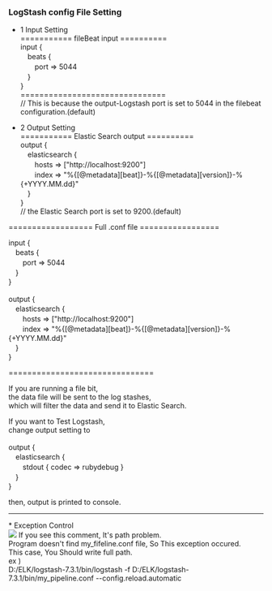 <h3>LogStash config File Setting</h3>

- 1 Input Setting<br/>
=========== fileBeat input ========== <br/>
input {<br/>
　beats {<br/>
 　　port => 5044<br/>
　}<br/>
}<br/>
=============================== <br/>
// This is because the output-Logstash port is set to 5044 in the filebeat configuration.(default)<br/>

- 2 Output Setting<br/>
=========== Elastic Search output ========== <br/>
output {<br/>
　elasticsearch {<br/>
 　　hosts => ["http://localhost:9200"]<br/>
  　　index => "%{[@metadata][beat]}-%{[@metadata][version]}-%{+YYYY.MM.dd}"<br/>
　}<br/>
}<br/>
// the Elastic Search port is set to 9200.(default)<br/>

================== Full .conf file ================= <br/>

input {<br/>
　beats {<br/>
 　　port => 5044<br/>
　}<br/>
}<br/>
<br/>
output {<br/>
　elasticsearch {<br/>
 　　hosts => ["http://localhost:9200"]<br/>
  　　index => "%{[@metadata][beat]}-%{[@metadata][version]}-%{+YYYY.MM.dd}"<br/>
　}<br/>
}<br/>

=============================== <br/>

If you are running a file bit,<br/>
the data file will be sent to the log stashes,<br/>
which will filter the data and send it to Elastic Search.<br/>

If you want to Test Logstash,<br/>
change output setting to <br/>
<br/>
output {<br/>
　elasticsearch {<br/>
 　　stdout { codec => rubydebug }<br/>
　}<br/>
}<br/>

then, output is printed to console.

<hr/>
* Exception Control<br/>
<img src="https://user-images.githubusercontent.com/44637739/66366794-9857c580-e9cc-11e9-8ff3-409d510bb1b3.png">
If you see this comment, It's path problem.<br/>
Program doesn't find my_fifeline.conf file, So This exception occured.<br/>
This case, You Should write full path.<br/>
ex )<br/>
D:/ELK/logstash-7.3.1/bin/logstash -f D:/ELK/logstash-7.3.1/bin/my_pipeline.conf --config.reload.automatic
